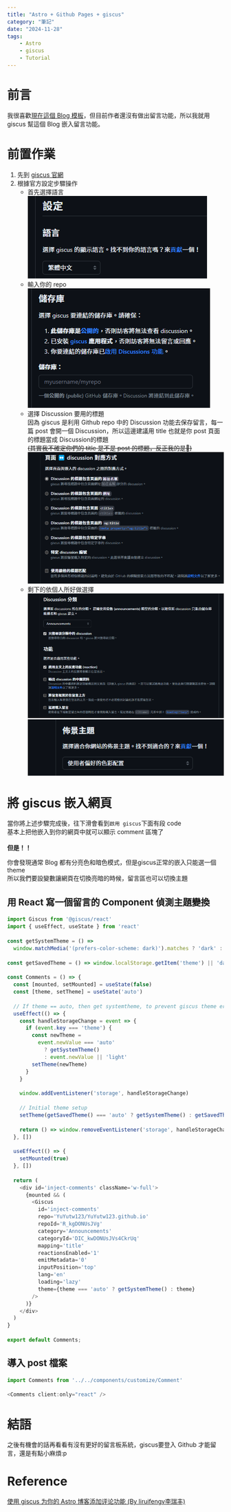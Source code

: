 ```yaml
---
title: "Astro + Github Pages + giscus"
category: "筆記"
date: "2024-11-28"
tags: 
    - Astro
    - giscus
    - Tutorial
---
```


# 前言
我很喜歡[現在這個 Blog 模板](https://github.com/saicaca/fuwari)，但目前作者還沒有做出留言功能，所以我就用 giscus 幫這個 Blog 嵌入留言功能。

# 前置作業
1. 先到 [giscus 官網](https://giscus.app/zh-TW)
2. 根據官方設定步驟操作
    * 首先選擇語言 
    ![alt text](/giscus/image.png)
    * 輸入你的 repo
    ![alt text](/giscus/image-1.png)
    * 選擇 Discussion 要用的標題<br>
    因為 giscus 是利用 Github repo 中的 Discussion 功能去保存留言，每一篇 post 會開一個 Discussion，所以這邊建議用 title 也就是你 post 頁面的標題當成 Discussion的標題<br>
    ~~(其實我不確定你們的 title 是不是 post 的標題，反正我的是:poop:)~~
    ![alt text](/giscus/image-2.png)
    * 剩下的依個人所好做選擇
    ![alt text](/giscus/image-3.png)
    ![alt text](/giscus/image-4.png)

# 將 giscus 嵌入網頁
當你將上述步驟完成後，往下滑會看到`啟用 giscus`下面有段 code <br>
基本上把他嵌入到你的網頁中就可以顯示 comment 區塊了 <br> <br>
**但是！！** <br>

你會發現通常 Blog 都有分亮色和暗色模式，但是giscus正常的嵌入只能選一個 theme <br>
所以我們要設變數讓網頁在切換亮暗的時候，留言區也可以切換主題 <br>

## 用 React 寫一個留言的 Component 偵測主題變換

```js
import Giscus from '@giscus/react'
import { useEffect, useState } from 'react'

const getSystemTheme = () =>
  window.matchMedia('(prefers-color-scheme: dark)').matches ? 'dark' : 'light'

const getSavedTheme = () => window.localStorage.getItem('theme') || 'dark'

const Comments = () => {
  const [mounted, setMounted] = useState(false)
  const [theme, setTheme] = useState('auto')

  // If theme == auto, then get systemtheme, to prevent giscus theme error
  useEffect(() => {
    const handleStorageChange = event => {
      if (event.key === 'theme') {
        const newTheme =
          event.newValue === 'auto'
            ? getSystemTheme()
            : event.newValue || 'light'
        setTheme(newTheme)
      }
    }

    window.addEventListener('storage', handleStorageChange)

    // Initial theme setup
    setTheme(getSavedTheme() === 'auto' ? getSystemTheme() : getSavedTheme())

    return () => window.removeEventListener('storage', handleStorageChange)
  }, [])

  useEffect(() => {
    setMounted(true)
  }, [])

  return (
    <div id='inject-comments' className='w-full'>
      {mounted && (
        <Giscus
          id='inject-comments'
          repo='YuYutw123/YuYutw123.github.io'
          repoId='R_kgDONUsJVg'
          category='Announcements'
          categoryId='DIC_kwDONUsJVs4CkrUq'
          mapping='title'
          reactionsEnabled='1'
          emitMetadata='0'
          inputPosition='top'
          lang='en'
          loading='lazy'
          theme={theme === 'auto' ? getSystemTheme() : theme}
        />
      )}
    </div>
  )
}

export default Comments;

```

## 導入 post 檔案
```js
import Comments from '../../components/customize/Comment'

<Comments client:only="react" />
```

# 結語

之後有機會的話再看看有沒有更好的留言板系統，giscus要登入 Github 才能留言，還是有點小麻煩\:p

# Reference
[使用 giscus 为你的 Astro 博客添加评论功能 (By liruifengv李瑞丰)](https://juejin.cn/post/7359405432802607167)

